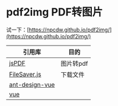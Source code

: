 # pdf2img PDF转图片

试一下：[https://npcdw.github.io/pdf2img/](https://npcdw.github.io/pdf2img/)

|  引用库   | 目的  |
|  ----  | ----  |
| [jsPDF](https://github.com/parallax/jsPDF)  | 图片转pdf |
| [FileSaver.js](https://github.com/eligrey/FileSaver.js)  | 下载文件 |
| [ant-design-vue](https://github.com/vueComponent/ant-design-vue)  |  |
| [vue](https://github.com/vuejs/vue)  |  |